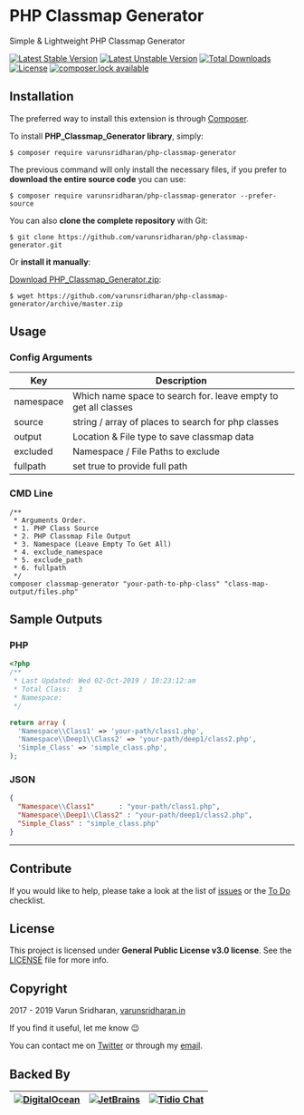# PHP Classmap Generator
Simple & Lightweight PHP Classmap Generator

[![Latest Stable Version][latest-stable-version-img]][latest-stable-version-link]
[![Latest Unstable Version][latest-Unstable-version-img]][latest-Unstable-version-link]
[![Total Downloads][total-downloads-img]][total-downloads-link]
[![License][license-img]][license-link]
[![composer.lock available][composerlock-img]][composerlock-link]

## Installation
The preferred way to install this extension is through [Composer][composer].

To install **PHP_Classmap_Generator library**, simply:

    $ composer require varunsridharan/php-classmap-generator

The previous command will only install the necessary files, if you prefer to **download the entire source code** you can use:

    $ composer require varunsridharan/php-classmap-generator --prefer-source

You can also **clone the complete repository** with Git:

    $ git clone https://github.com/varunsridharan/php-classmap-generator.git

Or **install it manually**:

[Download PHP_Classmap_Generator.zip][downloadzip]:

    $ wget https://github.com/varunsridharan/php-classmap-generator/archive/master.zip

## Usage
### Config Arguments
| Key | Description |
| --- | ----------- |
| namespace | Which name space to search for. leave empty to get all classes |
| source | string / array of places to search for php classes |
| output | Location & File type to save classmap data |
| excluded | Namespace / File Paths to exclude |
| fullpath | set true to provide full path |

### CMD Line
```
/**
 * Arguments Order.
 * 1. PHP Class Source
 * 2. PHP Classmap File Output
 * 3. Namespace (Leave Empty To Get All)
 * 4. exclude_namespace
 * 5. exclude_path
 * 6. fullpath
 */
composer classmap-generator "your-path-to-php-class" "class-map-output/files.php"
```

## Sample Outputs

### PHP
```php
<?php
/**
 * Last Updated: Wed 02-Oct-2019 / 10:23:12:am
 * Total Class:  3
 * Namespace: 
 */

return array (
  'Namespace\\Class1' => 'your-path/class1.php',
  'Namespace\\Deep1\\Class2' => 'your-path/deep1/class2.php',
  'Simple_Class' => 'simple_class.php',
);
```

### JSON
```json
{
  "Namespace\\Class1"      : "your-path/class1.php",
  "Namespace\\Deep1\\Class2" : "your-path/deep1/class2.php",
  "Simple_Class" : "simple_class.php"
}
```

---

## Contribute
If you would like to help, please take a look at the list of
[issues][issues] or the [To Do](#-todo) checklist.

## License
This project is licensed under **General Public License v3.0 license**. See the [LICENSE](LICENSE) file for more info.

## Copyright
2017 - 2019 Varun Sridharan, [varunsridharan.in][website]

If you find it useful, let me know :wink:

You can contact me on [Twitter][twitter] or through my [email][email].

## Backed By
| [![DigitalOcean][do-image]][do-ref] | [![JetBrains][jb-image]][jb-ref] |  [![Tidio Chat][tidio-image]][tidio-ref] |
| --- | --- | --- |

[twitter]: https://twitter.com/varunsridharan2
[email]: mailto:varunsridharan23@gmail.com
[website]: https://varunsridharan.in
[issues]: issues/
[composer]: http://getcomposer.org/download/
[downloadzip]:https://github.com/varunsridharan/php-classmap-generator/archive/master.zip

[do-image]: https://vsp.ams3.cdn.digitaloceanspaces.com/cdn/DO_Logo_Horizontal_Blue-small.png
[jb-image]: https://vsp.ams3.cdn.digitaloceanspaces.com/cdn/phpstorm-small.png?v3
[tidio-image]: https://vsp.ams3.cdn.digitaloceanspaces.com/cdn/tidiochat-small.png
[do-ref]: https://s.svarun.in/Ef
[jb-ref]: https://www.jetbrains.com
[tidio-ref]: https://tidiochat.com

[latest-stable-version-img]: https://poser.pugx.org/varunsridharan/php-classmap-generator/version
[latest-Unstable-version-img]: https://poser.pugx.org/varunsridharan/php-classmap-generator/v/unstable
[total-downloads-img]: https://poser.pugx.org/varunsridharan/php-classmap-generator/downloads
[Latest-Unstable-version-img]: https://poser.pugx.org/varunsridharan/php-classmap-generator/v/unstable
[license-img]: https://poser.pugx.org/varunsridharan/php-classmap-generator/license
[composerlock-img]: https://poser.pugx.org/varunsridharan/php-classmap-generator/composerlock

[latest-stable-version-link]: https://packagist.org/packages/varunsridharan/php-classmap-generator
[latest-Unstable-version-link]: https://packagist.org/packages/varunsridharan/php-classmap-generator
[total-downloads-link]: https://packagist.org/packages/varunsridharan/php-classmap-generator
[Latest-Unstable-Version-link]: https://packagist.org/packages/varunsridharan/php-classmap-generator
[license-link]: https://packagist.org/packages/varunsridharan/php-classmap-generator
[composerlock-link]: https://packagist.org/packages/varunsridharan/php-classmap-generator
